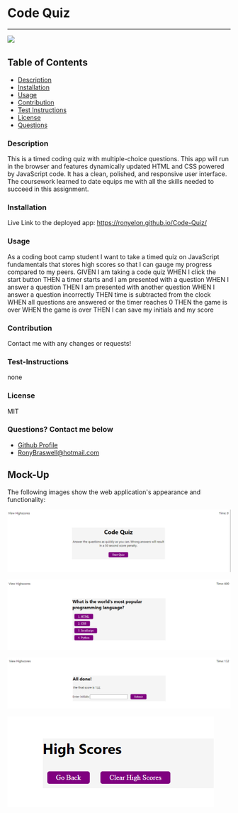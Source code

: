 # Code Quiz
  ----
  <a href="https://img.shields.io/badge/License-M-brightgreen"><img src="https://img.shields.io/badge/License-M-brightgreen"></a>


  ## Table of Contents
  - [Description](#description)
  - [Installation](#installation)
  - [Usage](#usage)
  - [Contribution](#contribution)
  - [Test Instructions](#test-instructions)
  - [License](#license)
  - [Questions](#questions?-contact-me-below)

  ### Description
  This is a timed coding quiz with multiple-choice questions. This app will run in the browser and features dynamically updated HTML and CSS powered by JavaScript code. It has a clean, polished, and responsive user interface. The coursework learned to date equips me with all the skills needed to succeed in this assignment.

  ### Installation
  Live Link to the deployed app:  https://ronyelon.github.io/Code-Quiz/

  ### Usage
  As a coding boot camp student I want to take a timed quiz on JavaScript fundamentals that stores high scores so that I can gauge my progress compared to my peers. 
  GIVEN I am taking a code quiz
  WHEN I click the start button
  THEN a timer starts and I am presented with a question
  WHEN I answer a question
  THEN I am presented with another question
  WHEN I answer a question incorrectly
  THEN time is subtracted from the clock
  WHEN all questions are answered or the timer reaches 0
  THEN the game is over
  WHEN the game is over
  THEN I can save my initials and my score


  ### Contribution
  Contact me with any changes or requests!

  ### Test-Instructions
  none

  ### License
  MIT

  ### Questions? Contact me below
  - [Github Profile](https://github.com/ronyelon)
  - RonyBraswell@hotmail.com
 
  ## Mock-Up

  The following images show the web application's appearance and functionality:

  ![Mockup](https://github.com/ronyelon/Code-Quiz/blob/main/Assets/FirstScreen.PNG)

  ![Mockup](https://github.com/ronyelon/Code-Quiz/blob/main/Assets/SecondScreen.PNG)

  ![Mockup](https://github.com/ronyelon/Code-Quiz/blob/main/Assets/ThirdScreen.PNG)

  ![Mockup](https://github.com/ronyelon/Code-Quiz/blob/main/Assets/FourthScreen.PNG)